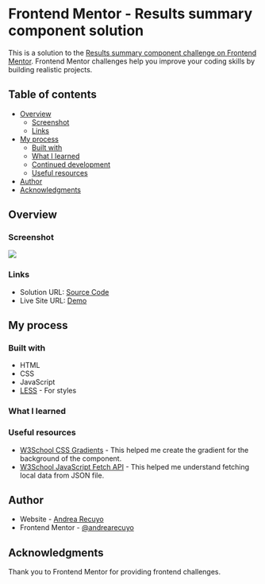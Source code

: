 # Frontend Mentor - Results summary component solution

This is a solution to the [Results summary component challenge on Frontend Mentor](https://www.frontendmentor.io/challenges/results-summary-component-CE_K6s0maV). Frontend Mentor challenges help you improve your coding skills by building realistic projects.  

## Table of contents

- [Overview](#overview)
  - [Screenshot](#screenshot)
  - [Links](#links)
- [My process](#my-process)
  - [Built with](#built-with)
  - [What I learned](#what-i-learned)
  - [Continued development](#continued-development)
  - [Useful resources](#useful-resources)
- [Author](#author)
- [Acknowledgments](#acknowledgments)


## Overview

### Screenshot

![](https://lh3.googleusercontent.com/fife/AKsag4MHmbQIBBuEVc8K-Z6ZvWhT5G_Kwav4B0r94QxVbmjWmrCETwdJcBC9J1Y1uy9nGLK_J79ASXNslvhs7-0ySoOabHb8IE7pb--ir_nDLVlpGXVaFFqerrthYCeMBw7Q-qJdPxw98MvEowQyDrgyUdeeSGmfb3uyefh7xkWOWICKyOJL2sGDb2fJEXM5c-Of1oWVyTVnJX7nAy7H5tQh_pw6VbgUhclNn4R0bh50TinpM7bc69H0ekLjPsRk5Rie59lBgwaBQTMOJ1Uozq-ffFQKm55gIT2JK9CXJ0vMe9Z_lSzf3hgzx5fKPwAEd-yGBbZ8AuB5aeiKCbNjHu2uK-j9ViD3flWWS97Xpl4T7LO9o83sGjHqgZBz5mUPwmYMgKRZ4GG5DWgJeh2DO09VkAcmUrngnA6A35EAMD3LTYvVpuF1DFKpoW89KTQXCUdBIj-IcsbcUBqIl4MAte22FW75K9BWgNso-jueGoTOD13LmX0K5QDgDKqSz_ukL9PZSJJjyhQfluGAGc2LgORsHdNiY92fzqWh_sjms14T8KsU0RbI7Ow09jGQzy4Vh-KKBJPorng0wnFDD2ZKdNSRhoFsMJ4RbVM9VK5oku5sNnoy0GNEMkLgX7UsGuuggJmqIiZAehR_P56IZMW29D1d4_E_B7GITv17cGOhqoiDfDqynEOWhIftX6iWaIwT9MlW0GJICTPPZfvOLGnloROeCgdZrmU6urojOlGNg5omsZV3QGwnD7KH8n2a6ZF5AUK2w2ElIkBKATjKvgi05neJH_fCJduWMT9XavDzEpDUD124CMBzs1w8L0NLaYrG0MFOttjIggG7k1XNH6GyBReUkXwFOuUW8V_XLWTzJE0m0XHdCApO_xZl04SHFksZ2MWb4NT99kHKg6BSNMecY-E_OajcOVbS0ca7omiUJxrPIFFM1C0mMsF9WsuygdBRvI_gTf4hm90E50zRxAvvKXmYCxeb_IgNIT0yFEn3UJXhhfKRdtlISAsK1SOBf7UMiqe5kEYyg8sj_1f5mlqiS4tX50vXSDVSS1WvdpT8FvqnFsV24zY9JLnKYC41KsJBrupJkArAJIETht7H0q-lXwbxIOJaLLKWVIxcdys1TrIyLXnhtJbd3B1pLOZR-X4YpGM5AzoAjiCtqMMDfECtzi8tnpny5AsPmITitIw5HDvIt5uNNlRnSw9RqmT9-8ZNBcPvR06Gy5RMXXFbsq27OZORAXfvWyfioLNVwHK734T-cb9-xbFcmTvSZhV4I9hY-GSab6t_Z2osKSKmQDEY_uvFdMYDptUXnlLosVTZRvX-wR_bH5YOdd2NMBDpdyKjq_MIu9DtTKGHE6PpPhGN4RkwQYrxRCi9Y3f3E-wkLV-y3-w0agvevbauQAMAq_AWb2KUTWtHVA4hi3mRGISAlewLBbrTsDTDatc3tYuP2YTl7MpqJjsT-o_CHEpgN3zfRdbCSx6DTGhboA51UstZcERUSTfZOeh0RVGGmnCTQ3ilNm3RoCUtZRVuA5fLztCVfQ5G-vckY5_hANRu2QZNczfvzfOaifPtYgQs40xMAmdblAzeS2cKIn4Ri5M-QP0G7tqHwV6cYNt7OdIA8ETjy7Y9KSAbIaCNRskVi1AT8iTUoj5wbhpiGxFA94auQSwmfEl3HBx0odjzRLOTfZLtzh5fSDzyhr9BbGPeIRH7cmYd6GqfV2oYrgQ_uVvU_-z5ucLpZFIJR0F00j9jG7eWbWtrnWQB0LoU=w2000-h1200)

### Links

- Solution URL: [Source Code](https://github.com/andrearecuyo/results-summary-component-main)
- Live Site URL: [Demo](https://results-summary-component-ar.netlify.app/)

## My process

### Built with

- HTML
- CSS
- JavaScript
- [LESS](https://lesscss.org/) - For styles

### What I learned


### Useful resources

- [W3School CSS Gradients](https://www.w3schools.com/css/css3_gradients.asp) - This helped me create the gradient for the background of the component.
- [W3School JavaScript Fetch API](https://www.w3schools.com/js/js_api_fetch.asp) - This helped me understand fetching local data from JSON file.


## Author

- Website - [Andrea Recuyo](https://andrearecuyo.github.io/andrearecuyoportfolio/)
- Frontend Mentor - [@andrearecuyo](https://www.frontendmentor.io/profile/andrearecuyo)

## Acknowledgments

Thank you to Frontend Mentor for providing frontend challenges.